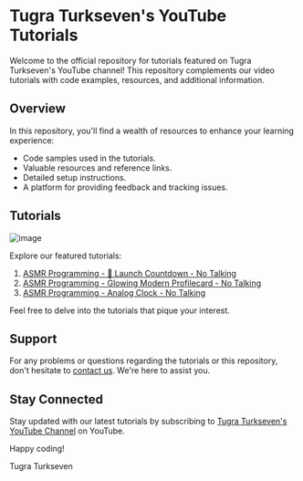 # Tugra Turkseven's YouTube Tutorials

Welcome to the official repository for tutorials featured on Tugra Turkseven's YouTube channel! This repository complements our video tutorials with code examples, resources, and additional information.

## Overview

In this repository, you'll find a wealth of resources to enhance your learning experience:

- Code samples used in the tutorials.
- Valuable resources and reference links.
- Detailed setup instructions.
- A platform for providing feedback and tracking issues.

## Tutorials
![image](https://github.com/tugraturkseven/youtube-tutorials/assets/28603785/e21ef346-f60e-452d-b487-bfa0d793d84b)

Explore our featured tutorials:

1. [ASMR Programming - 🚀 Launch Countdown - No Talking](https://youtu.be/iwmv832qoZw)
2. [ASMR Programming - Glowing Modern Profilecard  - No Talking](https://youtu.be/U7jqsS4BEaI)
3. [ASMR Programming -  Analog Clock - No Talking](https://youtu.be/rsLiimCQuC8)

Feel free to delve into the tutorials that pique your interest.


## Support

For any problems or questions regarding the tutorials or this repository, don't hesitate to [contact us](mailto:contact@tugraturkseven.com). We're here to assist you.

## Stay Connected

Stay updated with our latest tutorials by subscribing to [Tugra Turkseven's YouTube Channel](https://www.youtube.com/c/TuğraTürkseven) on YouTube.

Happy coding!

Tugra Turkseven
